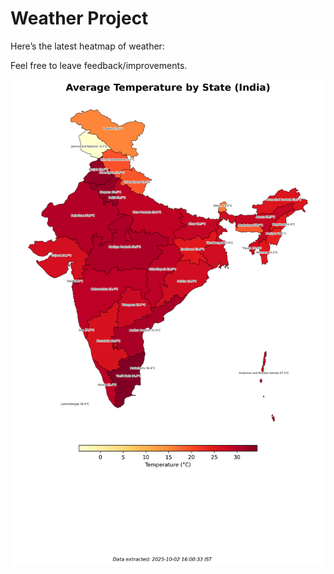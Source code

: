 # Weather Project

Here’s the latest heatmap of weather:

Feel free to leave feedback/improvements.

![India Heatmap](docs/assets/india_heatmap.png?v=DE544B)
